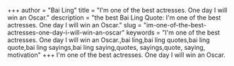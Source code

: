 +++
author = "Bai Ling"
title = "I'm one of the best actresses. One day I will win an Oscar."
description = "the best Bai Ling Quote: I'm one of the best actresses. One day I will win an Oscar."
slug = "im-one-of-the-best-actresses-one-day-i-will-win-an-oscar"
keywords = "I'm one of the best actresses. One day I will win an Oscar.,bai ling,bai ling quotes,bai ling quote,bai ling sayings,bai ling saying,quotes, sayings,quote, saying, motivation"
+++
I'm one of the best actresses. One day I will win an Oscar.

